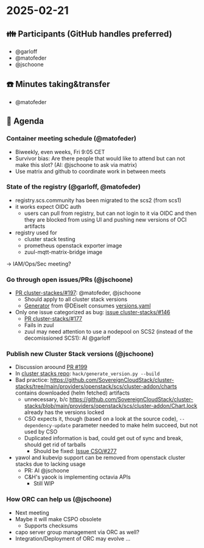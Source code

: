 # 2025-02-21
## :family: Participants (GitHub handles preferred)
- @garloff
- @matofeder
- @jschoone

## :telephone: Minutes taking&transfer
- @matofeder

## :notebook: Agenda

### Container meeting schedule (@matofeder)
- Biweekly, even weeks, Fri 9:05 CET
- Survivor bias: Are there people that would like to attend but can not make this slot? (AI: @jschoone to ask via matrix)
- Use matrix and github to coordinate work in between meets

### State of the registry (@garloff, @matofeder)
- registry.scs.community has been migrated to the scs2 (from scs1)
- it works expect OIDC auth
    - users can pull from registry, but can not login to it via OIDC and then they are blocked from using UI and pushing new versions of OCI artifacts
- registry used for
    - cluster stack testing
    - prometheus openstack exporter image
    - zuul-mqtt-matrix-bridge image

-> IAM/Ops/Sec meeting?

### Go through open issues/PRs (@jschoone)
- [PR cluster-stackes/#197](https://github.com/SovereignCloudStack/cluster-stacks/pull/197): @matofeder, @jschoone
    - Should apply to all cluster stack versions
    - [Generator](https://github.com/SovereignCloudStack/cluster-stacks/blob/main/hack/generate_version.py) from @DEiselt consumes [versions.yaml](https://github.com/SovereignCloudStack/cluster-stacks/blob/main/providers/openstack/scs/versions.yaml)
- Only one issue categorized as bug: [issue cluster-stacks/#146](https://github.com/SovereignCloudStack/cluster-stacks/issues/146)
    - [PR cluster-stacks/#177](https://github.com/SovereignCloudStack/cluster-stacks/pull/177)
    - Fails in zuul
    - zuul may need attention to use a nodepool on SCS2 (instead of the decomissioned SCS1): AI @garloff

### Publish new Cluster Stack versions (@jschoone)
- Discussion aroound [PR #199](https://github.com/SovereignCloudStack/cluster-stacks/pull/199)
- In [cluster stacks repo](https://github.com/SovereignCloudStack/cluster-stacks/blob/main/hack/generate_version.py): `hack/generate_version.py --build`
- Bad practice: https://github.com/SovereignCloudStack/cluster-stacks/tree/main/providers/openstack/scs/cluster-addon/charts contains downloaded (helm fetched) artifacts
    - unnecessary, b/c https://github.com/SovereignCloudStack/cluster-stacks/blob/main/providers/openstack/scs/cluster-addon/Chart.lock already has the versions locked
    - CSO expects it, though (based on a look at the source code), `--dependency-update` parameter needed to make helm succeed, but not used by CSO
    - Duplicated information is bad, could get out of sync and break, should get rid of tarballs
        - Should be fixed: [Issue CSO/#277](https://github.com/SovereignCloudStack/cluster-stack-operator/issues/277)
- yawol and kubevip support can be removed from openstack cluster stacks due to lacking usage
    - PR: AI @jschoone
    - C&H's yaook is implementing octavia APIs
        - Still WIP

### How ORC can help us (@jschoone)
- Next meeting
- Maybe it will make CSPO obsolete
    - Supports checksums
- capo server group management via ORC as well?
- Integration/Deployment of ORC may evolve ...
